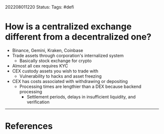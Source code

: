 202208011220
Status: 
Tags: #defi

# How is a centralized exchange different from a decentralized one?

- Binance, Gemini, Kraken, Coinbase
- Trade assets through corporation's internalized system
	- Basically stock exchange for crypto
- Almost all cex requires KYC
- CEX custody assets you wish to trade with
	- Vulnerability to hacks and asset freezing
- CEX has costs associated with withdrawing or depositing
	- Processing times are lengthier than a DEX because backend processing
		- Settlement periods, delays in insufficient liquidity, and verification






---
# References

